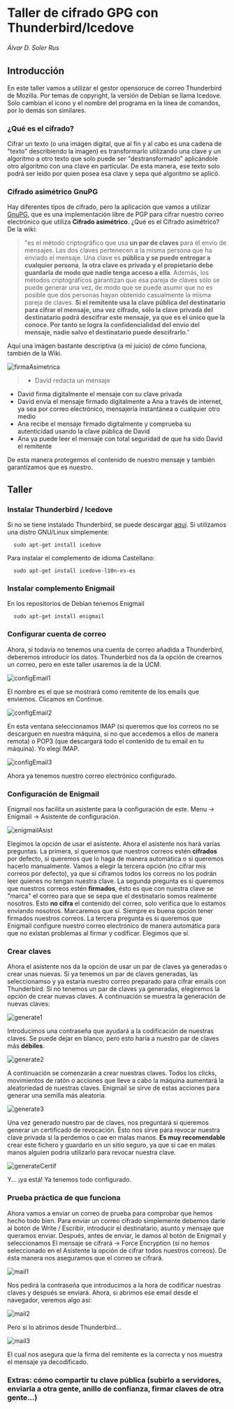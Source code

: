 # Taller de cifrado GPG con Thunderbird/Icedove
###### Álvar D. Soler Rus

## Introducción
En este taller vamos a utilizar el gestor opensoruce de correo Thunderbird de Mozilla. Por temas de copyright, la versión de Debian se llama Icedove. Solo cambian el icono y el nombre del programa en la línea de comandos, por lo demás son similares.

### ¿Qué es el cifrado?
Cifrar un texto (o una imágen digital, que al fin y al cabo es una cadena de "texto" describiendo la imagen) es transformarlo utilizando una clave y un algoritmo a otro texto que solo puede ser "destransformado" aplicándole otro algoritmo con una clave en particular. De esta manera, ese texto solo podrá ser leído por quien posea esa clave y sepa qué algoritmo se aplicó.
### Cifrado asimétrico GnuPG
Hay diferentes tipos de cifrado, pero la aplicación que vamos a utilizar [GnuPG][2], que es una implementación libre de PGP para cifrar nuestro correo electrónico que utiliza **Cifrado asimétrico**. ¿Qué es el Cifrado asimétrico? De la wiki:
> "es el método criptográfico que usa **un par de claves** para el envío de mensajes. Las dos claves pertenecen a la misma persona que ha enviado el mensaje. Una clave es **pública y se puede entregar a cualquier persona**, **la otra clave es privada y el propietario debe guardarla de modo que nadie tenga acceso a ella**. Además, los métodos criptográficos garantizan que esa pareja de claves sólo se puede generar una vez, de modo que se puede asumir que no es posible que dos personas hayan obtenido casualmente la misma pareja de claves.
**Si el remitente usa la clave pública del destinatario para cifrar el mensaje, una vez cifrado, sólo la clave privada del destinatario podrá descifrar este mensaje, ya que es el único que la conoce. Por tanto se logra la confidencialidad del envío del mensaje, nadie salvo el destinatario puede descifrarlo**."

Aquí una imágen bastante descriptiva (a mi juicio) de cómo funciona, también de la Wiki.

![firmaAsimetrica]

> - David redacta un mensaje
- David firma digitalmente el mensaje con su clave privada
- David envía el mensaje firmado digitalmente a Ana a través de internet, ya sea por correo electrónico, mensajería instantánea o cualquier otro medio
- Ana recibe el mensaje firmado digitalmente y comprueba su autenticidad usando la clave pública de David
- Ana ya puede leer el mensaje con total seguridad de que ha sido David el remitente

De esta manera protegemos el contenido de nuestro mensaje y también garantizamos que es nuestro.

## Taller

### Instalar Thunderbird / Icedove
Si no se tiene instalado Thunderbird, se puede descargar [aquí][1]. Si utilizamos una distro GNU/Linux simplemente:
```shell
  sudo apt-get install icedove
```
Para instalar el complemento de idioma Castellano:

```shell
  sudo apt-get install icedove-l10n-es-es
```
### Instalar complemento Enigmail
En los repositorios de Debian tenemos Enigmail
```shell
  sudo apt-get install enigmail
```

### Configurar cuenta de correo
Ahora, si todavía no tenemos una cuenta de correo añadida a Thunderbird, deberemos introducir los datos. Thunderbird nos da la opción de crearnos un correo, pero en este taller usaremos la de la UCM.

![configEmail1]

El nombre es el que se mostrará como remitente de los emails que enviemos. Clicamos en Continue.

![configEmail2]

En esta ventana seleccionamos IMAP (si queremos que los correos no se descarguen en nuestra máquina, si no que accedemos a ellos de manera remota) o POP3 (que descargará todo el contenido de tu email en tu máquina). Yo elegí IMAP.

![configEmail3]

Ahora ya tenemos nuestro correo electrónico configurado.

### Configuración de Enigmail
Enigmail nos facilita un asistente para la configuración de este. Menu -> Enigmail -> Asistente de configuración.

![enigmailAsist]

Elegimos la opción de usar el asistente. Ahora el asistente nos hará varías preguntas. La primera, si queremos que nuestros correos estén **cifrados** por defecto, si queremos que lo haga de manera automática o si queremos hacerlo manualmente. Vamos a elegir la tercera opción (no cifrar mis correos por defecto), ya que si ciframos todos los correos no los podrán leer quienes no tengan nuestra clave. La segunda pregunta es si queremos que nuestros correos estén **firmados**, ésto es que con nuestra clave se "marca" el correo para que se sepa que el destinatario somos realmente nosotros. Esto **no cifra** el contenido del correo, solo verifica que lo estamos enviando nosotros. Marcaremos que sí. Siempre es buena opción tener firmados nuestros correos. La tercera pregunta es si queremos que Enigmail configure nuestro correo electrónico de manera automática para que no existan problemas al firmar y codificar. Elegimos que sí.

### Crear claves
Ahora el asistente nos da la opción de usar un par de claves ya generadas o crear unas nuevas. Si ya tenemos un par de claves generadas, las seleccionamso y ya estaría nuestro correo preparado para cifrar emails con Thunderbird. Si no tenemos un par de claves ya generadas, elegiremos la opción de crear nuevas claves.  A continuación se muestra la generación de nuevas claves:

![generate1]

Introducimos una contraseña que ayudará a la codificación de nuestras claves. Se puede dejar en blanco, pero esto haría a nuestro par de claves más __débiles__.

![generate2]

A continuación se comenzarán a crear nuestras claves. Todos los clicks, movimientos de ratón o acciones que lleve a cabo la máquina aumentará la aleatoriedad de nuestras claves. Enigmail se sirve de estas acciones para generar una semilla más aleatoria.

![generate3]

Una vez generado nuestro par de claves, nos preguntará si queremos generar un certificado de revocación. Ésto nos sirve para revocar nuestra clave privada si la perdemos o cae en malas manos. **Es muy recomendable** crear este fichero y guardarlo en un sitio seguro, ya que si cae en malas manos alguien podría utilizarlo para revocar nuestra clave.

![generateCertif]

Y... ¡ya está! Ya tenemos todo configurado.
### Prueba práctica de que funciona
Ahora vamos a enviar un correo de prueba para comprobar que hemos hecho todo bien. Para enviar un correo cifrado simplemente debemos darle al botón de Write / Escribir, introducir el destinatario, asunto y mensaje que queramos enviar. Después, antes de enviar, le damos al botón de Enigmail y seleccionamos El mensaje se cifrará -> Force Encryption (si no hemos seleccionado en el Asistente la opción de cifrar todos nuestros correos). De ésta manera nos aseguramos que el correo se cifrará.

![mail1]

Nos pedirá la contraseña que introducimos a la hora de codificar nuestras claves y después se enviará.
Ahora, si abrimos ese email desde el navegador, veremos algo así:

![mail2]

Pero si lo abrimos desde Thunderbird...

![mail3]

El cual nos asegura que la firma del remitente es la correcta y nos muestra el mensaje ya decodificado.

### Extras: cómo compartir tu clave pública (subirlo a servidores, enviarla a otra gente, anillo de confianza, firmar claves de otra gente...)

[firmaAsimetrica]: img/firmaDigitalAsimetrica.png
[configEmail1]: img/configEmail.png
[configEmail2]: img/configEmail2.png
[configEmail3]: img/configEmail3.png
[enigmailAsist]: img/enigmailAsist.png
[generate1]: img/generate.png
[generate2]: img/generate2.png
[generate3]: img/generate3.png
[generateCertif]: img/generateCertif.png
[mail1]: img/mail.png
[mail2]: img/mail2.png
[mail3]: img/mail3.png
[1]: https://www.mozilla.org/es-ES/thunderbird/
[2]: https://www.gnupg.org/
